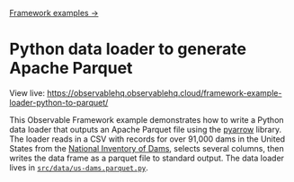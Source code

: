 [Framework examples →](../)

# Python data loader to generate Apache Parquet

View live: <https://observablehq.observablehq.cloud/framework-example-loader-python-to-parquet/>

This Observable Framework example demonstrates how to write a Python data loader that outputs an Apache Parquet file using the [pyarrow](https://pypi.org/project/pyarrow/) library. The loader reads in a CSV with records for over 91,000 dams in the United States from the [National Inventory of Dams](https://nid.sec.usace.army.mil/), selects several columns, then writes the data frame as a parquet file to standard output. The data loader lives in [`src/data/us-dams.parquet.py`](./src/data/us-dams.parquet.py).
